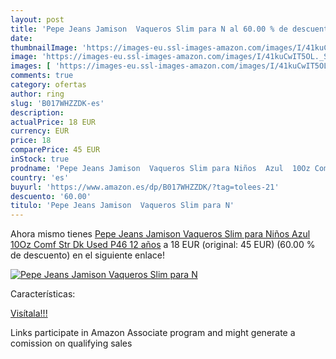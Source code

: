 ```yaml
---
layout: post
title: 'Pepe Jeans Jamison  Vaqueros Slim para N al 60.00 % de descuento'
date: 
thumbnailImage: 'https://images-eu.ssl-images-amazon.com/images/I/41kuCwIT5OL._SL200_.jpg'
image: 'https://images-eu.ssl-images-amazon.com/images/I/41kuCwIT5OL._SL200_.jpg'
images: [ 'https://images-eu.ssl-images-amazon.com/images/I/41kuCwIT5OL._SL200_.jpg' ]
comments: true
category: ofertas
author: ring
slug: 'B017WHZZDK-es'
description:
actualPrice: 18 EUR
currency: EUR
price: 18
comparePrice: 45 EUR
inStock: true
prodname: 'Pepe Jeans Jamison  Vaqueros Slim para Niños  Azul  10Oz Comf Str Dk Used P46   12 años'
country: 'es'
buyurl: 'https://www.amazon.es/dp/B017WHZZDK/?tag=tolees-21'
descuento: '60.00'
titulo: 'Pepe Jeans Jamison  Vaqueros Slim para N'
---
```


Ahora mismo tienes [Pepe Jeans Jamison  Vaqueros Slim para Niños  Azul  10Oz Comf Str Dk Used P46   12 años](https://www.amazon.es/dp/B017WHZZDK/?tag=tolees-21) a 18 EUR (original: 45 EUR) (60.00 %  de descuento) en el siguiente enlace!

[![Pepe Jeans Jamison  Vaqueros Slim para N](https://images-eu.ssl-images-amazon.com/images/I/41kuCwIT5OL._SL200_.jpg)](https://www.amazon.es/dp/B017WHZZDK/?tag=tolees-21)

Características:


[Visítala!!!](https://www.amazon.es/dp/B017WHZZDK/?tag=tolees-21)

Links participate in Amazon Associate program and might generate a comission on qualifying sales
